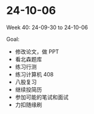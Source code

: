 # 24-10-06
Week 40: 24-09-30 to 24-10-06

Goal:
- 修改论文，做 PPT
- 看北森题库
- 练习行测
- 练习计算机 408
- 八股复习
- 继续投简历
- 参加可能的笔试和面试
- 力扣随缘刷
